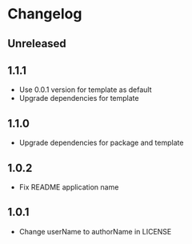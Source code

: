 # Changelog

## Unreleased

## 1.1.1
- Use 0.0.1 version for template as default
- Upgrade dependencies for template

## 1.1.0
- Upgrade dependencies for package and template

## 1.0.2
- Fix README application name

## 1.0.1
- Change userName to authorName in LICENSE

